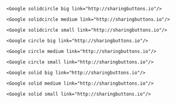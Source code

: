 ```react
<Google solidcircle big link="http://sharingbuttons.io"/>
```


```react
<Google solidcircle medium link="http://sharingbuttons.io"/>
```

```react
<Google solidcircle small link="http://sharingbuttons.io"/>
```


```react
<Google circle big link="http://sharingbuttons.io"/>
```


```react
<Google circle medium link="http://sharingbuttons.io"/>
```

```react
<Google circle small link="http://sharingbuttons.io"/>
```


```react
<Google solid big link="http://sharingbuttons.io"/>
```


```react
<Google solid medium link="http://sharingbuttons.io"/>
```

```react
<Google solid small link="http://sharingbuttons.io"/>
```
